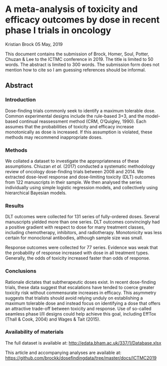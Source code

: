 A meta-analysis of toxicity and efficacy outcomes by dose in recent
phase I trials in oncology
================
Kristian Brock
05 May, 2019

This document contains the submission of Brock, Homer, Soul, Potter,
Chuzan & Lee to the ICTMC conference in 2019. The title is limited to 50
words. The abstract is limited to 300 words. The submission form does
not mention how to cite so I am guessing references should be informal.

## Abstract

### Introduction

Dose-finding trials commonly seek to identify a maximum tolerable dose.
Common experimental designs include the rule-based 3+3, and the
model-based continual reassessment method (CRM, O’Quigley, 1990). Each
assumes that the probabilities of toxicity and efficacy increase
monotonically as dose is increased. If this assumption is violated,
these methods may recommend inappropriate doses.

### Methods

We collated a dataset to investigate the appropriateness of these
assumptions. Chiuzan *et al.* (2017) conducted a systematic methodology
review of oncology dose-finding trials between 2008 and 2014. We
extracted dose-level response and dose-limiting toxicity (DLT) outcomes
from 122 manuscripts in their sample. We then analysed the series
individually using simple logistic regression models, and collectively
using hierarchical Bayesian models.

### Results

DLT outcomes were collected for 131 series of fully-ordered doses.
Several manuscripts yielded more than one series. DLT outcomes
convincingly had a positive gradient with respect to dose for many
treatment classes, including chemotherapy, inhibitors, and radiotherapy.
Monotonicity was less certain for monoclonal antibodies, although sample
size was small.

Response outcomes were collected for 77 series. Evidence was weak that
the probability of response increased with dose in all treatment types.
Generally, the odds of toxicity increased faster than odds of response.

### Conclusions

Rationale dictates that subtherapeutic doses exist. In recent
dose-finding trials, these data suggest that escalations have tended to
coerce greater toxicity risk without commensurate increases in efficacy.
This asymmetry suggests that trialists should avoid relying unduly on
establishing a maximum tolerable dose and instead focus on identifying a
dose that offers an attractive trade-off between toxicity and response.
Use of so-called seamless phase I/II designs could help achieve this
goal, including EffTox (Thall & Cook, 2004) and Wages & Tait (2015).

### Availability of materials

The full dataset is available at:
<http://edata.bham.ac.uk/337/1/Database.xlsx>

This article and accompanying analyses are available at:
<https://github.com/brockk/dosefindingdata/tree/master/docs/ICTMC2019>
